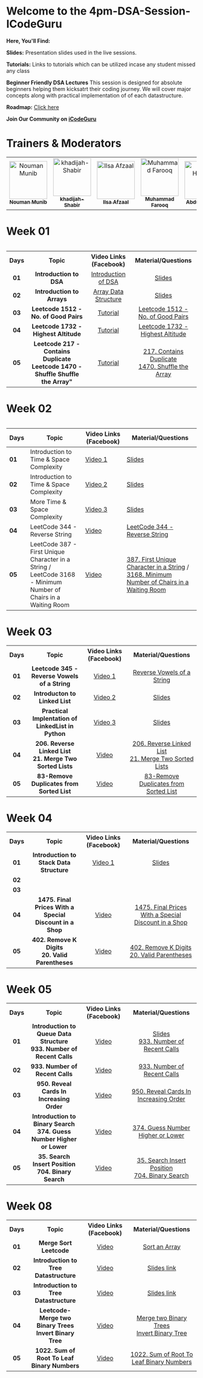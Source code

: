 # Welcome to the 4pm-DSA-Session-ICodeGuru

**Here, You'll Find:**

**Slides:** Presentation slides used in the live sessions.

**Tutorials:** Links to tutorials which can be utilized incase any student missed any class

**Beginner Friendly DSA Lectures** This session is designed for absolute beginners helping them kicksatrt their coding journey. We will 
 cover major concepts along with practical implementation of of each datastructure. 

**Roadmap:** [Click here](https://docs.google.com/document/d/1XdFS0ckZEp2Mi16ihCmVXggUelXf58EqPT5sV2wcxs0/edit#heading=h.opqh54m3nahp)

**Join Our Community on [iCodeGuru](https://icode.guru/join/)**

# Trainers & Moderators

<table >
    <tbody>
        <tr>
            <td align="center">
                <a href="https://www.linkedin.com/in/nouman-munib/">
                    <img src= "https://avatars.githubusercontent.com/u/113182072?v=4" width="100px;" alt="Nouman Munib"/>
                    <br />
                    <sub><b>Nouman Munib</b></sub>
                </a> 
            </td>
            <td align="center">
                <a href="https://www.linkedin.com/in/khadijah-shabir/">
                    <img src="https://avatars.githubusercontent.com/u/133489629?v=4" width="100px;" alt="khadijah-Shabir"/>
                    <br />
                    <sub><b>khadijah-Shabir</b></sub>
                </a> 
            </td>
            <td align="center">
                <a href="https://www.linkedin.com/in/ilsaafzaal/">
                    <img src="https://avatars.githubusercontent.com/u/81191657?v=4" width="100px;" alt="Ilsa Afzaal"/>
                    <br />
                    <sub><b>Ilsa Afzaal</b></sub>
                </a> 
            </td>
            <td align="center">
                <a href="https://www.linkedin.com/in/muhammad-farooq-489a16299/">
                    <img src="https://avatars.githubusercontent.com/u/161140921?v=4" width="100px;" alt="Muhammad Farooq"/>
                    <br />
                    <sub><b>Muhammad Farooq</b></sub>
                </a> 
            </td>
           <td align="center">
                <a href="https://www.linkedin.com/in/a-hannan/">
                    <img src="https://avatars.githubusercontent.com/u/88274981?v=4" width="100px;" alt="Abdul Hannan"/>
                    <br />
                    <sub><b>Abdul Hannan</b></sub>
                </a> 
            </td>
        </tr> 
</tbody>
<table>


# Week 01

<table>
    <tbody>
     <tr>
      <th>Days</th>
      <th>Topic</th>
      <th>Video Links (Facebook)</br></th>
      <th>Material/Questions</th>
     </tr> 
    <tr>
       <td align="center"><b>01</b></td>
       <td align="center"><b>Introduction to DSA</b></td>
       <td align="center"><a href="https://fb.watch/sWvOxyHnPe/">Introduction of DSA</td>
    <td align="center" ><a href="https://docs.google.com/presentation/d/1txuV1nfX6loDIdpSDsM8Rw51b2s1ToN9F90W83tHpi0/edit?usp=sharing">Slides</td>
    </tr>
      <tr>
    <td align="center"><b>02</b></td>
    <td align="center"><b>Introduction to Arrays</b></td>
    <td align="center"><a href="https://fb.watch/sWvyjKVSQ3/">Array Data Structure</td>
    <td align="center" ><a href="https://docs.google.com/presentation/d/1txuV1nfX6loDIdpSDsM8Rw51b2s1ToN9F90W83tHpi0/edit?usp=sharing">Slides</td  
  </tr>  
  <tr>
       <td align="center"><b>03</b></td>
       <td align="center"><b>Leetcode 1512 - No. of Good Pairs</b></td>
       <td align="center"><a href="https://fb.watch/sXMiJ8klRh/">Tutorial </td>
      <td align="center" ><a href="https://leetcode.com/problems/number-of-good-pairs/">Leetcode 1512 - No. of Good Pairs</td>
    </tr>
    <tr>
       <td align="center"><b>04</b></td>
       <td align="center"><b>Leetcode 1732 - Highest Altitude </b></td>
       <td align="center"><a href="https://fb.watch/sZh2Z8UBYM/"> Tutorial </td>
      <td align="center" ><a href="https://leetcode.com/problems/find-the-highest-altitude/">Leetcode 1732 - Highest Altitude</td>
    </tr>
    <tr>
       <td align="center"><b>05</b></td>
       <td align="center"><b>Leetcode 217 - Contains Duplicate Leetcode 1470 - Shuffle Shuffle the Array" </b></td>
       <td align="center"><a href="https://fb.watch/s_oird-UF3/"> Tutorial </td>
        <td align="center" ><a href="https://leetcode.com/problems/contains-duplicate/">217. Contains Duplicate </br><a href="https://leetcode.com/problems/shuffle-the-array/">1470. Shuffle the Array </td>
    </tr>
</tbody>
<table>

# Week 02

| Days | Topic | Video Links (Facebook) | Material/Questions |
|------|-------|------------------------|--------------------|
| **01** | Introduction to Time & Space Complexity | [Video 1](https://fb.watch/t2qLIxPBJi/) | [Slides](https://docs.google.com/presentation/d/1kwoEYzxBZ601FH8bDg6RQmB6SUY-7RXv/) |
| **02** | Introduction to Time & Space Complexity | [Video 2](https://fb.watch/t4Zda_nlEr/) | [Slides](https://docs.google.com/presentation/d/1kwoEYzxBZ601FH8bDg6RQmB6SUY-7RXv/) |
| **03** | More Time & Space Complexity | [Video 3](https://fb.watch/t4ZgAE-d2t/) | [Slides](https://docs.google.com/presentation/d/1kwoEYzxBZ601FH8bDg6RQmB6SUY-7RXv/) |
| **04** | LeetCode 344 - Reverse String | [Video](https://fb.watch/t6hwtD5-e1/) | [LeetCode 344 - Reverse String](https://leetcode.com/problems/reverse-string/description/) |
| **05** | LeetCode 387 - First Unique Character in a String / LeetCode 3168 - Minimum Number of Chairs in a Waiting Room | [Video](https://fb.watch/t7AuNvEwh1/) | [387. First Unique Character in a String](https://leetcode.com/problems/first-unique-character-in-a-string/description/) / [3168. Minimum Number of Chairs in a Waiting Room](https://leetcode.com/problems/minimum-number-of-chairs-in-a-waiting-room/description/) |
      
 # Week 03
<table>
    <tbody>
        <tr>
            <th>Days</th>
            <th>Topic</th>
            <th>Video Links (Facebook)</th>
            <th>Material/Questions</th>
        </tr>
        <tr>
            <td align="center"><b>01</b></td>
            <td align="center"><b>Leetcode 345 - Reverse Vowels of a String</b></td>
            <td align="center"><a href="https://fb.watch/td0r3arnEX/">Video 1</a></td>
            <td align="center"><a href="https://leetcode.com/problems/reverse-vowels-of-a-string/">Reverse Vowels of a String</a></td>
        </tr>
        <tr>
            <td align="center"><b>02</b></td>
            <td align="center"><b>Introducton to Linked List</b></td>
            <td align="center"><a href="https://fb.watch/td0pkRkH8c/">Video 2</a></td>
            <td align="center"><a href="https://docs.google.com/presentation/d/1zU0PpUIQQOncVMGFCh_8ucLVcMPYJJHkzXBrvsOLis0/edit#slide=id.p">Slides</a></td>
        </tr>
        <tr>
            <td align="center"><b>03</b></td>
            <td align="center"><b>Practical Implentation of LinkedList in Python</b></td>
            <td align="center"><a href="https://www.facebook.com/share/v/tbg1mmLDcozMASc2/?mibextid=oFDknk">Video 3</a></td>
            <td align="center"><a href="https://docs.google.com/presentation/d/1zU0PpUIQQOncVMGFCh_8ucLVcMPYJJHkzXBrvsOLis0/edit#slide=id.p">Slides</a></td>
        </tr>
        <tr>
            <td align="center"><b>04</b></td>
            <td align="center"><b>206. Reverse Linked List </br>21. Merge Two Sorted Lists</b></td>
            <td align="center"><a href="https://www.facebook.com/iCodeguru/videos/501940419065240">Video</a></td>
            <td align="center" ><a href="https://leetcode.com/problems/reverse-linked-list/description/">206. Reverse Linked List </br><a href="https://leetcode.com/problems/merge-two-sorted-lists/">21. Merge Two Sorted Lists </td>
        </tr>
        <tr>
            <td align="center"><b>05</b></td>
            <td align="center"><b> 83-Remove Duplicates from Sorted List</b></td>
            <td align="center"><a href="https://www.facebook.com/iCodeguru/videos/859945082681794">Video</a></td>
            <td align="center" ><a href="https://leetcode.com/problems/remove-duplicates-from-sorted-list/description/">83-Remove Duplicates from Sorted List</td>
        </tr>
    </tbody>
</table>

 # Week 04
<table>
    <tbody>
        <tr>
            <th>Days</th>
            <th>Topic</th>
            <th>Video Links (Facebook)</th>
            <th>Material/Questions</th>
        </tr>
        <tr>
            <td align="center"><b>01</b></td>
            <td align="center"><b>Introduction to Stack Data Structure</b></td>
            <td align="center"><a href="https://www.facebook.com/iCodeguru/videos/423203834038497">Video 1</a></td>
            <td align="center"><a href="https://docs.google.com/presentation/d/1f8kwr101Vgs7SapNbOy10SsczMfTmn_X/edit#slide=id.p1">Slides</a></td>
        </tr>
        <tr>
            <td align="center"><b>02</b></td>
            <td align="center"><b></b></td>
            <td align="center"><a></a></td>
            <td align="center"><a href=""></a></td>
        </tr>
         <tr>
            <td align="center"><b>03</b></td>
            <td align="center"><b></b></td>
            <td align="center"><a></a></td>
            <td align="center"><a href=""></a></td>
        </tr>
        <tr>
            <td align="center"><b>04</b></td>
            <td align="center"><b>1475. Final Prices With a Special Discount in a Shop</b></td>
            <td align="center"><a href="https://www.facebook.com/share/v/D4CTjtiexB2sERt4/">Video</a></td>
            <td align="center"><a href="https://leetcode.com/problems/final-prices-with-a-special-discount-in-a-shop/description/">1475. Final Prices With a Special Discount in a Shop</a></td>
        </tr>
         <tr>
            <td align="center"><b>05</b></td>
            <td align="center"><b>402. Remove K Digits <br>20. Valid Parentheses</b></td>
            <td align="center"><a href="https://www.facebook.com/share/v/tgT3P6bY7ueUTVLT/">Video</a></td>
            <td align="center"><a href="https://leetcode.com/problems/remove-k-digits/description/">402. Remove K Digits</a> <br> <a href="https://leetcode.com/problems/valid-parentheses/description/">20. Valid Parentheses</a></td>
        </tr>
        </tbody>
</table>

# Week 05
<table>
    <tbody>
        <tr>
            <th>Days</th>
            <th>Topic</th>
            <th>Video Links (Facebook)</th>
            <th>Material/Questions</th>
        </tr>
        <tr>
            <td align="center"><b>01</b></td>
            <td align="center"><b>Introduction to Queue Data Structure <br>933. Number of Recent Calls</b></td>
            <td align="center"><a href="https://www.facebook.com/share/v/FXESbCeN5ZVuBYJ9/">Video</a></td>
            <td align="center"><a href="https://docs.google.com/presentation/d/1b_SlMK9ZarCr9ilAg9ZFHamet_GFQIupZVXARcQq1Nc/edit?pli=1#slide=id.g2e9cf5ae6cd_0_27">Slides</a> <br><a href="https://leetcode.com/problems/number-of-recent-calls/description/">933. Number of Recent Calls</a></td>
        </tr>
        <tr>
            <td align="center"><b>02</b></td>
            <td align="center"><b>933. Number of Recent Calls</b></td>
            <td align="center"><a href="https://www.facebook.com/share/v/w8KdZhyq3MYzaX6o/">Video</a></td>
            <td align="center"><a href="https://leetcode.com/problems/number-of-recent-calls/description/">933. Number of Recent Calls</a></td>
        </tr>
         <tr>
            <td align="center"><b>03</b></td>
            <td align="center"><b>950. Reveal Cards In Increasing Order</b></td>
            <td align="center"><a href="https://www.facebook.com/share/v/H8AZV2H7xthJDC8Z/">Video</a></td>
            <td align="center"><a href="https://leetcode.com/problems/reveal-cards-in-increasing-order/description/">950. Reveal Cards In Increasing Order</a></td>
        </tr>
        <tr>
            <td align="center"><b>04</b></td>
            <td align="center"><b>Introduction to Binary Search <br>374. Guess Number Higher or Lower</b></td>
            <td align="center"><a href="https://www.facebook.com/share/v/D4CTjtiexB2sERt4/">Video</a></td>
            <td align="center"><a href="https://leetcode.com/problems/guess-number-higher-or-lower/description/">374. Guess Number Higher or Lower</a></td>
        </tr>
         <tr>
            <td align="center"><b>05</b></td>
            <td align="center"><b>35. Search Insert Position <br>704. Binary Search</b></td>
            <td align="center"><a href="https://www.facebook.com/share/v/UrV9okfySPhVc56B/">Video</a></td>
            <td align="center"><a href="https://leetcode.com/problems/search-insert-position/description/">35. Search Insert Position</a><br><a href="https://leetcode.com/problems/binary-search/description/">704. Binary Search</a></td>
        </tr>
        </tbody>
</table>


# Week 08
<table>
    <tbody>
        <tr>
            <th>Days</th>
            <th>Topic</th>
            <th>Video Links (Facebook)</th>
            <th>Material/Questions</th>
        </tr>
        <tr>
            <td align="center"><b>01</b></td>
            <td align="center"><b>Merge Sort Leetcode</b></td>
            <td align="center"><a href="https://www.facebook.com/iCodeguru/videos/508803488333338">Video</a></td>
            <td align="center"><a href="https://leetcode.com/problems/sort-an-array/">Sort an Array</a></td>
        </tr>
        <tr>
            <td align="center"><b>02</b></td>
            <td align="center"><b>Introduction to Tree Datastructure</b></td>
            <td align="center"><a href="https://www.facebook.com/iCodeguru/videos/461420900063400">Video</a></td>
            <td align="center"><a href="https://docs.google.com/presentation/d/1puGtXbHrTtfmmMZPOHfGOLPNtqAfGfNSloMXxhOFVHc/edit?usp=sharin">Slides link</a></td>
        </tr>
         <tr>
            <td align="center"><b>03</b></td>
            <td align="center"><b>Introduction to Tree Datastructure</b></td>
            <td align="center"><a href="https://www.facebook.com/iCodeguru/videos/1001174978357579/">Video</a></td>
            <td align="center"><a href="https://docs.google.com/presentation/d/1puGtXbHrTtfmmMZPOHfGOLPNtqAfGfNSloMXxhOFVHc/edit?usp=sharin">Slides link</a></td>
        </tr>
        <tr>
            <td align="center"><b>04</b></td>
            <td align="center"><b>Leetcode-Merge two Binary Trees <br> Invert Binary Tree </b></td>
            <td align="center"><a href="https://www.facebook.com/iCodeguru/videos/807049218246917">Video</a></td>
            <td align="center"><a href="https://leetcode.com/problems/merge-two-binary-trees/">Merge two Binary Trees</a><br><a href="https://leetcode.com/problems/invert-binary-tree/">Invert Binary Tree</a></td>
        </tr>
         <tr>
            <td align="center"><b>05</b></td>
            <td align="center"><b>1022. Sum of Root To Leaf Binary Numbers</b></td>
            <td align="center"><a href="https://www.facebook.com/iCodeguru/videos/1240372160457775">Video</a></td>
            <td align="center"><a href="https://leetcode.com/problems/sum-of-root-to-leaf-binary-numbers/description/">1022. Sum of Root To Leaf Binary Numbers</a></td>
        </tr>
        </tbody>
</table>
